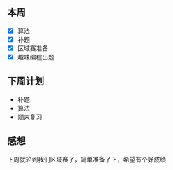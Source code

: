 ﻿## 本周

 - [x] 算法
 - [x] 补题
 - [x] 区域赛准备
 - [x] 趣味编程出题
## 下周计划

- 补题
- 算法
- 期末复习

## 感想
下周就轮到我们区域赛了，简单准备了下，希望有个好成绩
